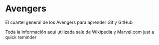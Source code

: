 # Avengers

El cuartel general de los Avengers para aprender Git y GitHub

Toda la información aquí utilizada sale de Wikipedia y Marvel.com
just a quick reminder

